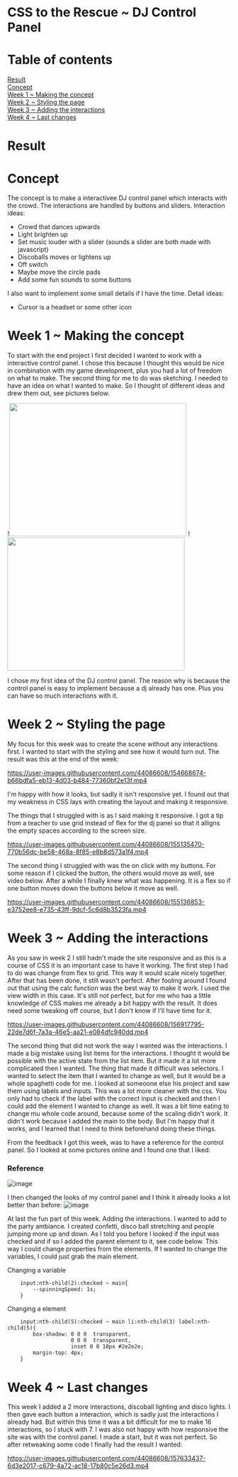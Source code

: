 # CSS to the Rescue ~ DJ Control Panel

# Table of contents
[Result](#Result)  
[Concept](#Concept)  
[Week 1 ~ Making the concept](#Week1)  
[Week 2 ~ Styling the page](#Week2)  
[Week 3 ~ Adding the interactions](#Week3)  
[ Week 4 ~ Last changes](#Week4)

# Result  <a name="Result">

# Concept <a name="Concept">
The concept is to make a interactivee DJ control panel which interacts with the crowd. The interactions are handled by buttons and sliders. 
Interaction ideas:
- Crowd that dances upwards
- Light brighten up
- Set music louder with a slider (sounds a slider are both made with javascript)
- Discoballs moves or lightens up
- Off switch
- Maybe move the circle pads
- Add some fun sounds to some buttons

I also want to implement some small details if I have the time.
Detail ideas:
- Cursor is a headset or some other icon


# Week 1 ~ Making the concept  <a name="Week1">
To start with the end project I first decided I wanted to work with a interactive control panel. I chose this because I thought this would be nice in combination with my game development, plus you had a lot of freedom on what to make. 
The second thing for me to do was sketching. I needed to have an idea on what I wanted to make. So I thought of different ideas and drew them out, see pictures below. 

!<img src="https://user-images.githubusercontent.com/44086608/154667193-96b281ac-8ed6-412b-ba8a-4073e3e138e4.jpg" width="400" height="300"> !<img src="https://user-images.githubusercontent.com/44086608/154667192-15966f4e-a052-484f-8645-43afebe49e3f.jpg" width="400" height="300">

I chose my first idea of the DJ control panel. The reason why is because the control panel is easy to implement because a dj already has one. Plus you can have so much interactions with it. 
 
# Week 2 ~ Styling the page  <a name="Week2">
My focus for this week was to create the scene without any interactions first. I wanted to start with the styling and see how it would turn out. 
The result was this at the end of the week:

https://user-images.githubusercontent.com/44086608/154668674-b66bdfa5-eb13-4d03-b484-77360bf2e13f.mp4

I'm happy with how it looks, but sadly it isn't responsive yet. I found out that my weakness in CSS lays with creating the layout and making it responsive. 

The things that I struggled with is as I said making it responsive. I got a tip from a teacher to use grid instead of flex for the dj panel so that it alligns the empty spaces according to the screen size.

https://user-images.githubusercontent.com/44086608/155135470-770b56dc-be58-468a-8f85-e8b8d573a1f4.mp4

The second thing I struggled with was the on click with my buttons. For some reason if I clicked the button, the others would move as well, see video below. After a while I finally knew what was happening. It is a flex so if one button moves down the buttons below it move as well. 

https://user-images.githubusercontent.com/44086608/155136853-e3752ee8-e735-43ff-9dcf-5c6d8b3523fa.mp4

# Week 3 ~ Adding the interactions <a name="Week3">
As you saw in week 2 I still hadn't made the site responsive and as this is a course of CSS it is an important case to have it working. The first step I had to do was change from flex to grid. This way it would scale nicely together. After that has been done, it still wasn't perfect. After fooling around I found out that using the calc function was the best way to make it work. I used the view width in this case. It's still not perfect, but for me who has a little knowledge of CSS makes me already a bit happy with the result. It does need some tweaking off course, but I don't know if I'll have time for it. 

https://user-images.githubusercontent.com/44086608/156917795-22de7d6f-7a3a-46e5-aa21-e084dfc940dd.mp4

The second thing that did not work the way I wanted was the interactions. I made a big mistake using list items for the interactions. I thought it would be possible with the active state from the list item. But it made it a lot more complicated then I wanted. The thing that made it difficult was selectors. I wanted to select the item that I wanted to change as well, but it would be a whole spaghetti code for me. I looked at someoone else his project and saw them using labels and inputs. This was a lot more cleaner with the css. You only had to check if the label with the correct input is checked and then I could add the element I wanted to change as well. It was a bit time eating to change mu whole code around, because some of the scaling didn't work. It didn't work because I added the main to the body. But I'm happy that it works, and I learned that I need to think beforehand doing these things. 

From the feedback I got this week, was to have a reference for the control panel. So I looked at some pictures online and I found one that I liked: 

### Reference
![image](https://user-images.githubusercontent.com/44086608/156918028-5b5b012b-f1f1-402a-acac-c5fb7fc2156d.png)

I then changed the looks of my control panel and I think it already looks a lot better than before: 
![image](https://user-images.githubusercontent.com/44086608/156918058-755cf2ca-435b-4e30-80c1-1cb56a533551.png)

At last the fun part of this week. Adding the interactions. I wanted to add to the party ambiance. I created confetti, disco ball stretching and people jumping more up and down. As I told you before I looked if the input was checked and if so I added the parent element to it, see code below. This way I could change properties from the elements. If I wanted to change the variables, I could just grab the main element. 

Changing a variable
```
    input:nth-child(2):checked ~ main{
        --spinningSpeed: 1s;
    }
```

Changing a element
```
    input:nth-child(5):checked ~ main li:nth-child(3) label:nth-child(5){
        box-shadow: 0 0 0  transparent,
                    0 0 0  transparent,
                    inset 0 0 10px #2e2e2e;        
        margin-top: 4px;
    }
```

# Week 4 ~ Last changes <a name="Week4">
 This week I added a 2 more interactions, discoball lighting and disco lights. I then gave each button a interaction, which is sadly just the interactions I already had. But within this time it was a bit difficult for me to make 16 interactions, so I stuck with 7. 
I was also not happy with how responsive the site was with the control panel. I made a start, but it was not perfect. So after retweaking some code I finally had the result I wanted: 

https://user-images.githubusercontent.com/44086608/157633437-6d3e2017-c679-4a72-ac18-17b80c5e26d3.mp4

